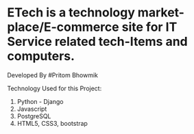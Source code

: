 # ETech is a technology market-place/E-commerce site for IT Service related tech-Items and computers.
Developed By #Pritom Bhowmik

Technology Used for this Project:
1. Python - Django
2. Javascript
3. PostgreSQL
4. HTML5, CSS3, bootstrap
